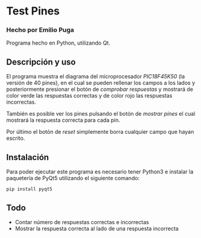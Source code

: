 # Test Pines
### Hecho por Emilio Puga

Programa hecho en Python, utilizando Qt.

## Descripción y uso

El programa muestra el diagrama del microprocesador *PIC18F45K50* (la versión de 40 pines), en el cual se pueden rellenar los campos a los lados y posteriormente presionar el botón de *comprobar respuestas* y mostrará de color verde las respuestas correctas y de color rojo las respuestas incorrectas.

También es posible ver los pines pulsando el botón de *mostrar pines* el cual mostrará la respuesta correcta para cada pin.

Por último el botón de *reset* simplemente borra cualquier campo que hayan escrito.

## Instalación
Para poder ejecutar este programa es necesario tener Python3 e instalar la paquetería de PyQt5 utilizando el siguiente comando:

`pip install pyqt5`


## Todo
- Contar número de respuestas correctas e incorrectas
- Mostrar la respuesta correcta al lado de una respuesta incorrecta
